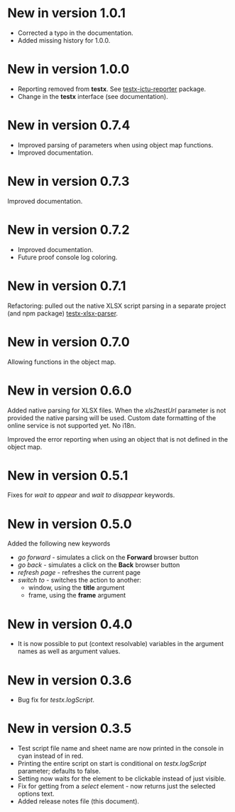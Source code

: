 New in version 1.0.1
====================
- Corrected a typo in the documentation.
- Added missing history for 1.0.0.

New in version 1.0.0
====================
- Reporting removed from **testx**. See [testx-ictu-reporter](https://www.npmjs.com/package/testx-ictu-reporter) package.
- Change in the **testx** interface (see documentation).

New in version 0.7.4
====================
- Improved parsing of parameters when using object map functions.
- Improved documentation.

New in version 0.7.3
====================
Improved documentation.

New in version 0.7.2
====================
- Improved documentation.
- Future proof console log coloring.

New in version 0.7.1
====================
Refactoring: pulled out the native XLSX script parsing in a separate project (and npm package)  [testx-xlsx-parser](http://github.com/greyarch/testx-xlsx-parser).

New in version 0.7.0
====================
Allowing functions in the object map.

New in version 0.6.0
====================
Added native parsing for XLSX files. When the *xls2testUrl* parameter is not provided the native parsing will be used. Custom date formatting of the online service is not supported yet. No i18n.

Improved the error reporting when using an object that is not defined in the object map.

New in version 0.5.1
====================
Fixes for *wait to appear* and *wait to disappear* keywords.

New in version 0.5.0
====================
Added the following new keywords
- *go forward* - simulates a click on the **Forward** browser button
- *go back* - simulates a click on the **Back** browser button
- *refresh page* - refreshes the current page
- *switch to* - switches the action to another:
  - window, using the **title** argument
  - frame, using the **frame** argument

New in version 0.4.0
====================

- It is now possible to put (context resolvable) variables in the argument names as well as argument values.

New in version 0.3.6
====================

- Bug fix for *testx.logScript*.

New in version 0.3.5
====================

- Test script file name and sheet name are now printed in the console in cyan instead of in red.
- Printing the entire script on start is conditional on *testx.logScript* parameter; defaults to false.
- Setting now waits for the element to be clickable instead of just visible.
- Fix for getting from a *select* element - now returns just the selected options text.
- Added release notes file (this document).
